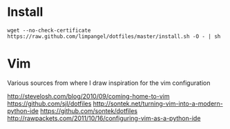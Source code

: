 Install
=======

    wget --no-check-certificate https://raw.github.com/limpangel/dotfiles/master/install.sh -O - | sh

Vim
===

Various sources from where I draw inspiration for the vim configuration

http://stevelosh.com/blog/2010/09/coming-home-to-vim
https://github.com/sjl/dotfiles
http://sontek.net/turning-vim-into-a-modern-python-ide
https://github.com/sontek/dotfiles
http://rawpackets.com/2011/10/16/configuring-vim-as-a-python-ide
